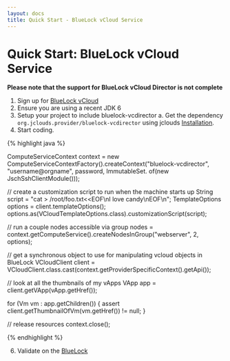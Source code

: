 ```yaml
---
layout: docs
title: Quick Start - BlueLock vCloud Service
---
```


# Quick Start: BlueLock vCloud Service

**Please note that the support for BlueLock vCloud Director is not complete**

1. Sign up for [BlueLock vCloud](http://www.bluelock.com/bluelock-cloud-hosting/)
2. Ensure you are using a recent JDK 6
3. Setup your project to include bluelock-vcdirector
	a. Get the dependency `org.jclouds.provider/bluelock-vcdirector` using jclouds [Installation](/documentation/userguide/installation-guide).
4. Start coding.

{% highlight java %}

ComputeServiceContext context = 
	new ComputeServiceContextFactory().createContext("bluelock-vcdirector", 
													  "username@orgname", 
													   password,
    												  ImmutableSet.<Module> of(new JschSshClientModule()));


// create a customization script to run when the machine starts up 
String script = "cat > /root/foo.txt<<EOF\nI love candy\nEOF\n";
TemplateOptions options = client.templateOptions();
options.as(VCloudTemplateOptions.class).customizationScript(script);

// run a couple nodes accessible via group
nodes = context.getComputeService().createNodesInGroup("webserver", 2, options);

// get a synchronous object to use for manipulating vcloud objects in BlueLock
VCloudClient client = 
	VCloudClient.class.cast(context.getProviderSpecificContext().getApi());

// look at all the thumbnails of my vApps
VApp app = client.getVApp(vApp.getHref());

for (Vm vm : app.getChildren()) {
     assert client.getThumbnailOfVm(vm.getHref()) != null;
}

// release resources 
context.close();

{% endhighlight %}

6. Validate on the [BlueLock](https://vcenterprise.bluelock.com/cloud/)


